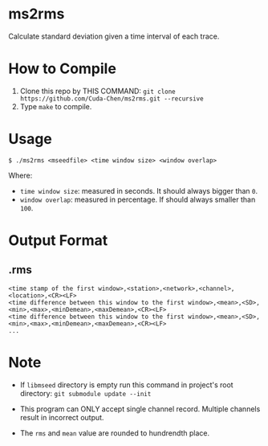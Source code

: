 # ms2rms
Calculate standard deviation given a time interval of each trace.

# How to Compile
1. Clone this repo by THIS COMMAND: `git clone https://github.com/Cuda-Chen/ms2rms.git --recursive`
2. Type `make` to compile.

# Usage
```
$ ./ms2rms <mseedfile> <time window size> <window overlap>
```
Where:
- `time window size`: measured in seconds. It should always bigger than `0`.
- `window overlap`: measured in percentage. If should always smaller than `100`.

# Output Format
## .rms
```
<time stamp of the first window>,<station>,<network>,<channel>,<location>,<CR><LF>
<time difference between this window to the first window>,<mean>,<SD>,<min>,<max>,<minDemean>,<maxDemean>,<CR><LF>
<time difference between this window to the first window>,<mean>,<SD>,<min>,<max>,<minDemean>,<maxDemean>,<CR><LF>
...
```

# Note
- If `libmseed` directory is empty run this command in project's root directory:
`git submodule update --init`

- This program can ONLY accept single channel record.
Multiple channels result in incorrect output.

- The `rms` and `mean` value are rounded to hundrendth place.
